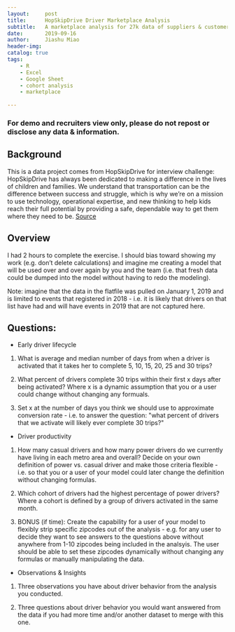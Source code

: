 ```yaml
---
layout:     post
title:      HopSkipDrive Driver Marketplace Analysis 
subtitle:   A marketplace analysis for 27k data of suppliers & customers, including cohort analysis, concentration, take rate, conversation rate, power usrs etc. using Excel and R.
date:       2019-09-16
author:     Jiashu Miao
header-img: 
catalog: true
tags:
    - R
    - Excel
    - Google Sheet
    - cohort analysis
    - marketplace 
    
---
```


### For demo and recruiters view only, please do not repost or disclose any data & information.

## Background

This is a data project comes from HopSkipDrive for interview challenge: HopSkipDrive has always been dedicated to making a difference in the lives of children and families. We understand that transportation can be the difference between success and struggle, which is why we’re on a mission to use technology, operational expertise, and new thinking to help kids reach their full potential by providing a safe, dependable way to get them where they need to be.  [Source](https://www.hopskipdrive.com/about)

## Overview 

I had 2 hours to complete the exercise. I should bias toward showing my work (e.g. don’t delete calculations) and imagine me creating a model that will be used over and over again by you and the team (i.e. that fresh data could be dumped into the model without having to redo the modeling).  

Note: imagine that the data in the flatfile was pulled on January 1, 2019 and is limited to events that registered in 2018 - i.e. it is likely that drivers on that list have had and will have events in 2019 that are not captured here.

## Questions: 

- Early driver lifecycle

1. What is average and median number of days from when a driver is activated that it takes her to complete 5, 10, 15, 20, 25 and 30 trips?

2. What percent of drivers complete 30 trips within their first x days after being activated?  Where x is a dynamic assumption that you or a user could change without changing any formuals. 

3. Set x at the number of days you think we should use to approximate conversion rate - i.e. to answer the question: "what percent of drivers that we activate will likely ever complete 30 trips?"

- Driver productivity

1. How many casual drivers and how many power drivers do we currently have living in each metro area and overall?   Decide on your own definition of power vs. casual driver and make those criteria flexible - i.e. so that you or a user of your model could later change the definition without changing formulas.   

2. Which cohort of drivers had the highest percentage of power drivers?  Where a cohort is defined by a group of drivers activated in the same month. 

3. BONUS (if time): Create the capability for a user of your model to flexibly strip specific zipcodes out of the analysis - e.g. for any user to decide they want to see answers to the questions above without anywhere from 1-10 zipcodes being included in the analsyis.  The user should be able to set these zipcodes dynamically without changing any formulas or manually manipulating the data. 

- Observations & Insights

1. Three observations you have about driver behavior from the analysis you conducted.

2. Three questions about driver behavior you would want answered from the data if you had more time and/or another dataset to merge with this one.
